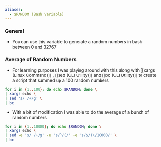 ```yaml
---
aliases:
  - $RANDOM (Bash Variable)
---
```


### General
- You can use this variable to generate a random numbers in bash between 0 and 32767


### Average of Random Numbers
- For learning purposes I was playing around with this along with [[xargs (Linux Command)]] , [[sed (CLI Utility)]] and [[bc (CLI Utility)]] to create a script that summed up a 100 random numbers
```bash
for i in {1..100}; do echo $RANDOM; done \
| xargs echo \
| sed 's/ /+/g' \
| bc
```
- With a bit of modification I was able to do the average of a bunch of random numbers
```bash
for i in {1..10000}; do echo $RANDOM; done \
| xargs echo \
| sed -e 's/ /+/g' -e 's/^/(/' -e 's/$/)\/10000/' \
| bc
```
